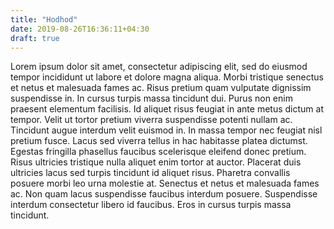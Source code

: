 ```yaml
---
title: "Hodhod"
date: 2019-08-26T16:36:11+04:30
draft: true
---
```



Lorem ipsum dolor sit amet, consectetur adipiscing elit, sed do eiusmod tempor incididunt ut labore et dolore magna aliqua. Morbi tristique senectus et netus et malesuada fames ac. Risus pretium quam vulputate dignissim suspendisse in. In cursus turpis massa tincidunt dui. Purus non enim praesent elementum facilisis. Id aliquet risus feugiat in ante metus dictum at tempor. Velit ut tortor pretium viverra suspendisse potenti nullam ac. Tincidunt augue interdum velit euismod in. In massa tempor nec feugiat nisl pretium fusce. Lacus sed viverra tellus in hac habitasse platea dictumst. Egestas fringilla phasellus faucibus scelerisque eleifend donec pretium. Risus ultricies tristique nulla aliquet enim tortor at auctor. Placerat duis ultricies lacus sed turpis tincidunt id aliquet risus. Pharetra convallis posuere morbi leo urna molestie at. Senectus et netus et malesuada fames ac. Non quam lacus suspendisse faucibus interdum posuere. Suspendisse interdum consectetur libero id faucibus. Eros in cursus turpis massa tincidunt.
